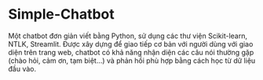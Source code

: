 # Simple-Chatbot

Một chatbot đơn giản viết bằng Python, sử dụng các thư viện Scikit-learn, NTLK, Streamlit. Được xây dựng để giao tiếp cơ bản với người dùng với giao diện trên trang web, chatbot có khả năng nhận diện các câu nói thường gặp (chào hỏi, cảm ơn, tạm biệt...) và phản hồi phù hợp bằng cách học từ dữ liệu đầu vào. 

